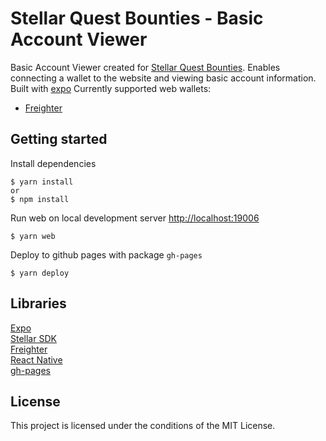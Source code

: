 # Stellar Quest Bounties - Basic Account Viewer

Basic Account Viewer created for [Stellar Quest Bounties](https://github.com/tyvdh/stellar-quest-bounties/). Enables connecting a wallet to the website and viewing basic account information.
Built with [expo](https://expo.dev/)
Currently supported web wallets:

- [Freighter](https://www.freighter.app/)

## Getting started

Install dependencies

```
$ yarn install
or
$ npm install
```

Run web on local development server [http://localhost:19006](http://localhost:19006)

```
$ yarn web
```

Deploy to github pages with package `gh-pages`

```
$ yarn deploy
```

## Libraries
[Expo](https://expo.dev/)\
[Stellar SDK](https://github.com/stellar/js-stellar-sdk/)\
[Freighter](https://www.freighter.app/)\
[React Native](https://reactnative.dev/)\
[gh-pages](https://github.com/tschaub/gh-pages)

## License
This project is licensed under the conditions of the MIT License.
